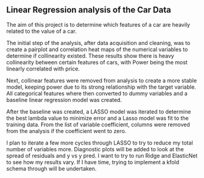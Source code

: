 ## Linear Regression analysis of the Car Data

The aim of this project is to determine which features of a car are heavily related to the value of a car.

The initial step of the analysis, after data acquisition and cleaning, was to create a pairplot and correlation heat maps of the numerical variables to determine if collinearity existed. These results show there is heavy collinearity between certain features of cars, with Power being the most linearly correlated with price.


Next, collinear features were removed from analysis to create a more stable model, keeping power due to its strong relationship with the target variable. All categorical features where then converted to dummy variables and a baseline linear regression model was created.


After the baseline was created, a LASSO model was iterated to determine the best lambda value to minimize error and a Lasso model was fit to the training data. From the list of variable coefficient, columns were removed from the analysis if the coefficient went to zero.


I plan to iterate a few more cycles through LASSO to try to reduce my total number of variables more. Diagnostic plots will be added to look at the spread of residuals and y vs y pred.
I want to try to run Ridge and ElasticNet to see how my results vary. If I have time, trying to implement a kfold schema through will be undertaken.
